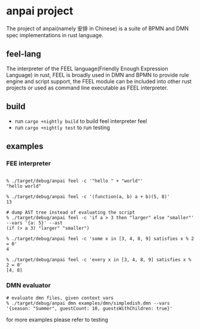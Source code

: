 # anpai project
The project of anpai(namely 安排 in Chinese) is a suite of BPMN and
DMN spec implementations in rust language.

## feel-lang
The interpreter of the FEEL language(Friendly Enough Expression
Language) in rust, FEEL is broadly used in DMN and BPMN to provide rule
engine and script support, the FEEL module can be included into
other rust projects or used as command line executable as FEEL
interpreter.

## build
* run `cargo +nightly build` to build feel interpreter feel
* run `cargo +nightly test` to run testing

## examples
### FEE interpreter
```shell

% ./target/debug/anpai feel -c '"hello " + "world"'
"hello world"

% ./target/debug/anpai feel -c '(function(a, b) a + b)(5, 8)'
13

# dump AST tree instead of evaluating the script
% ./target/debug/anpai feel -c 'if a > 3 then "larger" else "smaller"' --vars '{a: 5}' --ast
(if (> a 3) "larger" "smaller")

% ./target/debug/anpai feel -c 'some x in [3, 4, 8, 9] satisfies x % 2 = 0'
4

% ./target/debug/anpai feel -c 'every x in [3, 4, 8, 9] satisfies x % 2 = 0'
[4, 8]
```

### DMN evaluator
```shell
# evaluate dmn files, given context vars
% ./target/debug/anpai dmn examples/dmn/simpledish.dmn --vars '{season: "Summer", guestCount: 10, guestsWithChildren: true}'

```

for more examples please refer to testing
